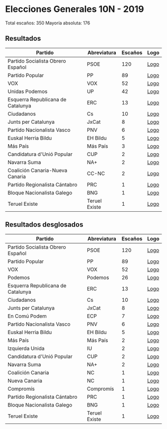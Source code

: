 # Elecciones Generales 10N - 2019

Total escaños: 350
Mayoría absoluta: 176

## Resultados

| Partido | Abreviatura | Escaños | Logo |
| - | - | - | - |
| Partido Socialista Obrero Español | PSOE | 120 | [Logo]()
| Partido Popular | PP | 89 | [Logo]()
| VOX | VOX | 52 | [Logo]()
| Unidas Podemos | UP | 42 | [Logo]()
| Esquerra Republicana de Catalunya | ERC | 13 | [Logo]()
| Ciudadanos | Cs | 10 | [Logo]()
| Junts per Catalunya | JxCat | 8 | [Logo]()
| Partido Nacionalista Vasco | PNV | 6 | [Logo]()
| Euskal Herria Bildu | EH Bildu |  5 | [Logo]()
| Más País | Más País | 3 | [Logo]()
| Candidatura d'Unió Popular | CUP | 2 | [Logo]()
| Navarra Suma | NA+ | 2 | [Logo]()
| Coalición Canaria-Nueva Canaria | CC-NC | 2 | [Logo]()
| Partido Regionalista Cántabro | PRC | 1 | [Logo]()
| Bloque Nacionalista Galego | BNG | 1 | [Logo]()
| Teruel Existe | Teruel Existe | 1 | [Logo]()

## Resultados desglosados

| Partido | Abreviatura | Escaños | Logo |
| - | - | - | - |
| Partido Socialista Obrero Español | PSOE | 120 | [Logo]()
| Partido Popular | PP | 89 | [Logo]()
| VOX | VOX | 52 | [Logo]()
| Podemos | Podemos | 26 | [Logo]()
| Esquerra Republicana de Catalunya | ERC | 13 | [Logo]()
| Ciudadanos | Cs | 10 | [Logo]()
| Junts per Catalunya | JxCat | 8 | [Logo]()
| En Comú Podem | ECP | 7 | [Logo]()
| Partido Nacionalista Vasco | PNV | 6 | [Logo]()
| Euskal Herria Bildu | EH Bildu |  5 | [Logo]()
| Más País | Más País | 2 | [Logo]()
| Izquierda Unida | IU | 2 | [Logo]()
| Candidatura d'Unió Popular | CUP | 2 | [Logo]()
| Navarra Suma | NA+ | 2 | [Logo]()
| Coalición Canaria | NC | 1 | [Logo]()
| Nueva Canaria | NC | 1 | [Logo]()
| Compromís | Compromís | 1 | [Logo]()
| Partido Regionalista Cántabro | PRC | 1 | [Logo]()
| Bloque Nacionalista Galego | BNG | 1 | [Logo]()
| Teruel Existe | Teruel Existe | 1 |[Logo]()
